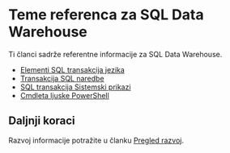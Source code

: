 <properties
   pageTitle="SQL Data Warehouse referentne teme | Microsoft Azure"
   description="Pregled sadržaja veze za SQL Data Warehouse."
   services="sql-data-warehouse"
   documentationCenter="NA"
   authors="barbkess"
   manager="jhubbard"
   editor=""/>

<tags
   ms.service="sql-data-warehouse"
   ms.devlang="NA"
   ms.topic="article"
   ms.tgt_pltfrm="NA"
   ms.workload="data-services"
   ms.date="08/08/2016"
   ms.author="barbkess;sonyama"/>

# <a name="reference-topics-for-sql-data-warehouse"></a>Teme referenca za SQL Data Warehouse

Ti članci sadrže referentne informacije za SQL Data Warehouse.

- [Elementi SQL transakcija jezika][]
- [Transakcija SQL naredbe][]
- [SQL transakcija Sistemski prikazi][]
- [Cmdleta ljuske PowerShell][]



## <a name="next-steps"></a>Daljnji koraci
Razvoj informacije potražite u članku [Pregled razvoj][].

<!--Image references-->

<!--Article references-->
[Pregled razvoj]: sql-data-warehouse-overview-develop.md
[Elementi SQL transakcija jezika]: sql-data-warehouse-reference-tsql-language-elements.md
[Transakcija SQL naredbe]: sql-data-warehouse-reference-tsql-statements.md
[SQL transakcija Sistemski prikazi]: sql-data-warehouse-reference-tsql-system-views.md
[Cmdleta ljuske PowerShell]: sql-data-warehouse-reference-powershell-cmdlets.md


<!--MSDN references-->
